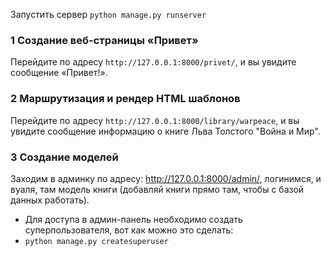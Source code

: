 Запустить сервер
``python manage.py runserver``
### 1 Создание веб-страницы «Привет»
Перейдите по адресу `http://127.0.0.1:8000/privet/`, и вы увидите сообщение «Привет!».

### 2 Маршрутизация и рендер HTML шаблонов
Перейдите по адресу `http://127.0.0.1:8000/library/warpeace`, и вы увидите сообщение информацию о книге Льва Толстого "Война и Мир".

### 3 Создание моделей
Заходим в админку по адресу: http://127.0.0.1:8000/admin/, логинимся, и вуаля, там модель книги (добавляй книги прямо там, чтобы с базой данных работать).
* Для доступа в админ-панель необходимо создать суперпользователя, вот как можно это сделать:
* `python manage.py createsuperuser`

